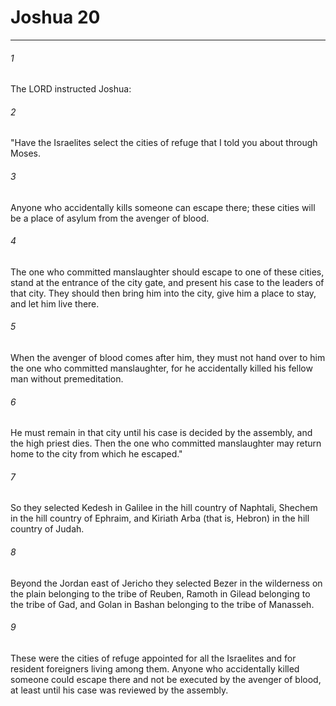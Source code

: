 # Joshua 20
***



###### 1 
The LORD instructed Joshua: 

###### 2 
"Have the Israelites select the cities of refuge that I told you about through Moses. 

###### 3 
Anyone who accidentally kills someone can escape there; these cities will be a place of asylum from the avenger of blood. 

###### 4 
The one who committed manslaughter should escape to one of these cities, stand at the entrance of the city gate, and present his case to the leaders of that city. They should then bring him into the city, give him a place to stay, and let him live there. 

###### 5 
When the avenger of blood comes after him, they must not hand over to him the one who committed manslaughter, for he accidentally killed his fellow man without premeditation. 

###### 6 
He must remain in that city until his case is decided by the assembly, and the high priest dies. Then the one who committed manslaughter may return home to the city from which he escaped." 

###### 7 
So they selected Kedesh in Galilee in the hill country of Naphtali, Shechem in the hill country of Ephraim, and Kiriath Arba (that is, Hebron) in the hill country of Judah. 

###### 8 
Beyond the Jordan east of Jericho they selected Bezer in the wilderness on the plain belonging to the tribe of Reuben, Ramoth in Gilead belonging to the tribe of Gad, and Golan in Bashan belonging to the tribe of Manasseh. 

###### 9 
These were the cities of refuge appointed for all the Israelites and for resident foreigners living among them. Anyone who accidentally killed someone could escape there and not be executed by the avenger of blood, at least until his case was reviewed by the assembly.
